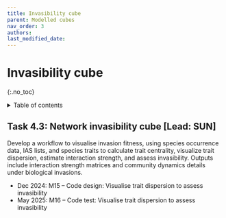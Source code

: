 ```yaml
---
title: Invasibility cube
parent: Modelled cubes
nav_order: 3
authors:
last_modified_date: 
---
```


# Invasibility cube
{:.no_toc}

<details closed markdown="block">
  <summary>
    Table of contents
  </summary>
  {:.text-delta}
- TOC
{:toc}
</details>

## Task 4.3: Network invasibility cube [Lead: SUN]

Develop a workflow to visualise invasion fitness, using species occurrence data, IAS lists, and species traits to calculate trait centrality, visualize trait dispersion, estimate interaction strength, and assess invasibility. Outputs include interaction strength matrices and community dynamics details under biological invasions.

- Dec 2024: M15 – Code design: Visualise trait dispersion to assess invasibility
- May 2025: M16 – Code test: Visualise trait dispersion to assess invasibility
